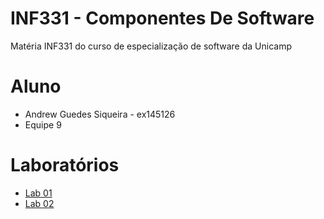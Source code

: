 # INF331 - Componentes De Software
Matéria INF331 do curso de especialização de software da Unicamp

# Aluno
- Andrew Guedes Siqueira - ex145126
- Equipe 9

# Laboratórios

- [Lab 01](lab1/)
- [Lab 02](lab2/)
